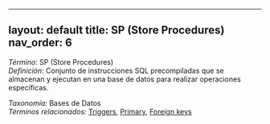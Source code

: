 
---
layout: default
title: SP (Store Procedures)
nav_order: 6
---

*Término:* SP (Store Procedures)  
*Definición:* Conjunto de instrucciones SQL precompiladas que se almacenan y ejecutan en una base de datos para realizar operaciones específicas.

*Taxonomía:* Bases de Datos  
*Términos relacionados:* [Triggers](https://maleniski.github.io/diccionario-angl-tec-mx/docs/alfabeticamente/T/triggers/), [Primary](https://maleniski.github.io/diccionario-angl-tec-mx/docs/alfabeticamente/P/primary/), [Foreign keys](https://maleniski.github.io/diccionario-angl-tec-mx/docs/alfabeticamente/F/foreign-keys/)
